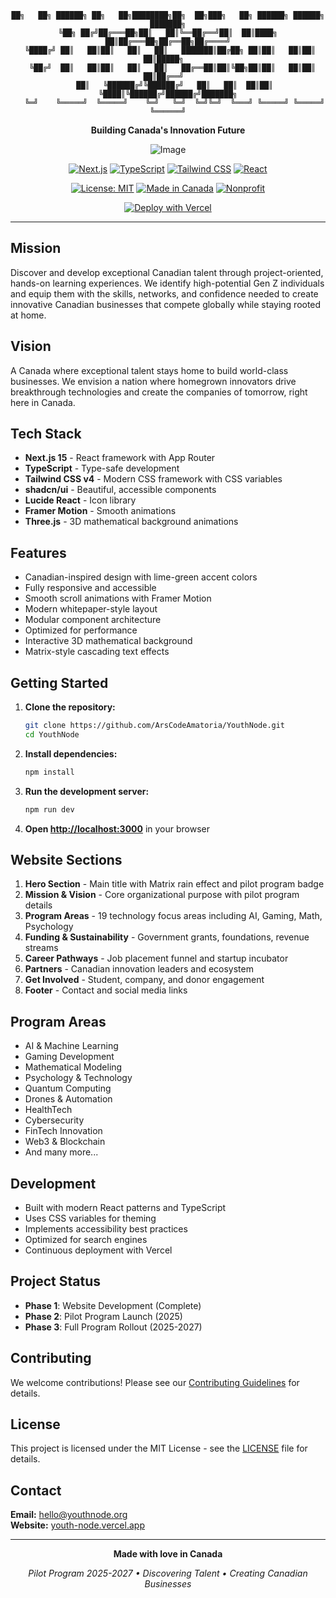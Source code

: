 <div align="center">

```
██╗   ██╗ ██████╗ ██╗   ██╗████████╗██╗  ██╗███╗   ██╗ ██████╗ ██████╗ ███████╗
╚██╗ ██╔╝██╔═══██╗██║   ██║╚══██╔══╝██║  ██║████╗  ██║██╔═══██╗██╔══██╗██╔════╝
 ╚████╔╝ ██║   ██║██║   ██║   ██║   ███████║██╔██╗ ██║██║   ██║██║  ██║█████╗  
  ╚██╔╝  ██║   ██║██║   ██║   ██║   ██╔══██║██║╚██╗██║██║   ██║██║  ██║██╔══╝  
   ██║   ╚██████╔╝╚██████╔╝   ██║   ██║  ██║██║ ╚████║╚██████╔╝██████╔╝███████╗
   ╚═╝    ╚═════╝  ╚═════╝    ╚═╝   ╚═╝  ╚═╝╚═╝  ╚═══╝ ╚═════╝ ╚═════╝ ╚══════╝
```

**Building Canada's Innovation Future**

![Image](https://github.com/user-attachments/assets/6e78ca4d-03f1-4596-9e0d-67bd4ddcfea4)

[![Next.js](https://img.shields.io/badge/Next.js-15-black?style=for-the-badge&logo=next.js&logoColor=white)](https://nextjs.org/)
[![TypeScript](https://img.shields.io/badge/TypeScript-007ACC?style=for-the-badge&logo=typescript&logoColor=white)](https://www.typescriptlang.org/)
[![Tailwind CSS](https://img.shields.io/badge/Tailwind_CSS-38B2AC?style=for-the-badge&logo=tailwind-css&logoColor=white)](https://tailwindcss.com/)
[![React](https://img.shields.io/badge/React-20232A?style=for-the-badge&logo=react&logoColor=61DAFB)](https://reactjs.org/)

[![License: MIT](https://img.shields.io/badge/License-MIT-yellow.svg?style=for-the-badge)](https://opensource.org/licenses/MIT)
[![Made in Canada](https://img.shields.io/badge/Made%20in-Canada-red?style=for-the-badge)](https://www.canada.ca/)
[![Nonprofit](https://img.shields.io/badge/Organization-Nonprofit-green?style=for-the-badge)](https://youthnode.org)

[![Deploy with Vercel](https://vercel.com/button)](https://vercel.com/new/clone?repository-url=https://github.com/ArsCodeAmatoria/YouthNode)

</div>

---

## Mission

Discover and develop exceptional Canadian talent through project-oriented, hands-on learning experiences. We identify high-potential Gen Z individuals and equip them with the skills, networks, and confidence needed to create innovative Canadian businesses that compete globally while staying rooted at home.

## Vision

A Canada where exceptional talent stays home to build world-class businesses. We envision a nation where homegrown innovators drive breakthrough technologies and create the companies of tomorrow, right here in Canada.

## Tech Stack

- **Next.js 15** - React framework with App Router
- **TypeScript** - Type-safe development
- **Tailwind CSS v4** - Modern CSS framework with CSS variables
- **shadcn/ui** - Beautiful, accessible components
- **Lucide React** - Icon library
- **Framer Motion** - Smooth animations
- **Three.js** - 3D mathematical background animations

## Features

- Canadian-inspired design with lime-green accent colors
- Fully responsive and accessible
- Smooth scroll animations with Framer Motion
- Modern whitepaper-style layout
- Modular component architecture
- Optimized for performance
- Interactive 3D mathematical background
- Matrix-style cascading text effects

## Getting Started

1. **Clone the repository:**
   ```bash
   git clone https://github.com/ArsCodeAmatoria/YouthNode.git
   cd YouthNode
   ```

2. **Install dependencies:**
   ```bash
   npm install
   ```

3. **Run the development server:**
   ```bash
   npm run dev
   ```

4. **Open [http://localhost:3000](http://localhost:3000)** in your browser

## Website Sections

1. **Hero Section** - Main title with Matrix rain effect and pilot program badge
2. **Mission & Vision** - Core organizational purpose with pilot program details
3. **Program Areas** - 19 technology focus areas including AI, Gaming, Math, Psychology
4. **Funding & Sustainability** - Government grants, foundations, revenue streams
5. **Career Pathways** - Job placement funnel and startup incubator
6. **Partners** - Canadian innovation leaders and ecosystem
7. **Get Involved** - Student, company, and donor engagement
8. **Footer** - Contact and social media links

## Program Areas

- AI & Machine Learning
- Gaming Development  
- Mathematical Modeling
- Psychology & Technology
- Quantum Computing
- Drones & Automation
- HealthTech
- Cybersecurity
- FinTech Innovation
- Web3 & Blockchain
- And many more...

## Development

- Built with modern React patterns and TypeScript
- Uses CSS variables for theming
- Implements accessibility best practices
- Optimized for search engines
- Continuous deployment with Vercel

## Project Status

- **Phase 1**: Website Development (Complete)
- **Phase 2**: Pilot Program Launch (2025)
- **Phase 3**: Full Program Rollout (2025-2027)

## Contributing

We welcome contributions! Please see our [Contributing Guidelines](CONTRIBUTING.md) for details.

## License

This project is licensed under the MIT License - see the [LICENSE](LICENSE) file for details.

## Contact

**Email:** hello@youthnode.org  
**Website:** [youth-node.vercel.app](https://youth-node.vercel.app/)

---

<div align="center">

**Made with love in Canada**

*Pilot Program 2025-2027 • Discovering Talent • Creating Canadian Businesses*

</div>
